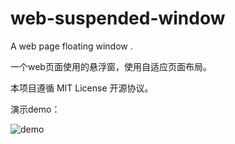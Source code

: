 # web-suspended-window
A web page floating window .

一个web页面使用的悬浮窗，使用自适应页面布局。

本项目遵循 MIT License 开源协议。

演示demo：

![demo](https://github.com/Journey17/web-suspended-window/assets/25453731/06ad26ca-1d0c-46cc-af13-e93182afadc5)
